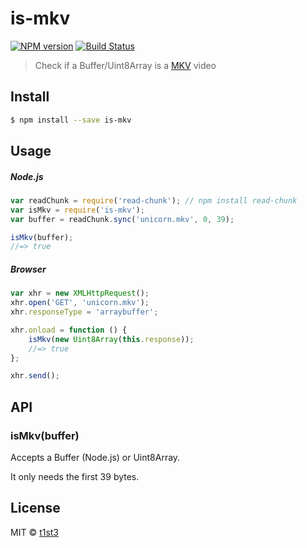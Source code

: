 # is-mkv

[![NPM version](https://img.shields.io/npm/v/is-mkv.svg)](https://www.npmjs.com/package/is-mkv)
[![Build Status](https://travis-ci.org/t1st3/is-mkv.svg?branch=master)](https://travis-ci.org/t1st3/is-mkv)

> Check if a Buffer/Uint8Array is a [MKV](https://en.wikipedia.org/wiki/Matroska) video


## Install

```sh
$ npm install --save is-mkv
```


## Usage

##### Node.js

```js
var readChunk = require('read-chunk'); // npm install read-chunk
var isMkv = require('is-mkv');
var buffer = readChunk.sync('unicorn.mkv', 0, 39);

isMkv(buffer);
//=> true
```

##### Browser

```js
var xhr = new XMLHttpRequest();
xhr.open('GET', 'unicorn.mkv');
xhr.responseType = 'arraybuffer';

xhr.onload = function () {
	isMkv(new Uint8Array(this.response));
	//=> true
};

xhr.send();
```


## API

### isMkv(buffer)

Accepts a Buffer (Node.js) or Uint8Array.

It only needs the first 39 bytes.


## License

MIT © [t1st3](http://www.tiste.org)

